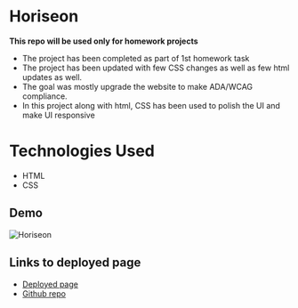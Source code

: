# Horiseon
**This repo will be used only for homework projects**

* The project has been completed as part of 1st homework task
* The project has been updated with few CSS changes as well as few html updates as well.
* The goal was mostly upgrade the website to make ADA/WCAG compliance.
* In this project along with html, CSS has been used to polish the UI and make UI responsive

# Technologies Used

- HTML
- CSS


## Demo
![Horiseon](horiseon.gif)

## Links to deployed page
* [Deployed page](https://anirbantalukder.github.io/Horiseon/Develop/index.html)
* [Github repo](https://github.com/AnirbanTalukder/Horiseon)
